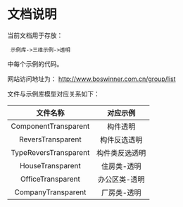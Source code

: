 # 文档说明

当前文档用于存放：

     示例库->三维示例->透明

中每个示例的代码。

网站访问地址为：
  http://www.boswinner.com.cn/group/list



文件与示例库模型对应关系如下：

|         文件名称          |  对应示例   |
| :-------------------: | :-----: |
| ComponentTransparent  |  构件透明   |
|   ReversTransparent   | 构件反选透明  |
| TypeReversTransparent | 构件类反选透明 |
|   HouseTransparent    | 住房类-透明  |
|   OfficeTransparent   | 办公区类-透明 |
|  CompanyTransparent   | 厂房类-透明  |

